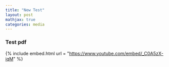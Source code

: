 ```yaml
---
title: "New Test"
layout: post
mathjax: true
categories: media
---
```


### Test pdf

<object data="assets/LatexSymbols.pdf" width="1000" height="500" type='application/pdf'/>
 
 {% include embed.html url = "https://www.youtube.com/embed/_C0A5zX-iqM" %}
 
 <object data="{{ site.url }}{{ site.baseurl }}/assets/LatexSymbols.pdf" width="1000" height="1000" type="application/pdf"></object>
 

